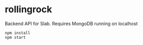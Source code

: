 # rollingrock

Backend API for Slab. Requires MongoDB running on localhost

```
npm install
npm start
```
